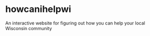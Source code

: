 # howcanihelpwi
An interactive website for figuring out how you can help your local Wisconsin community
